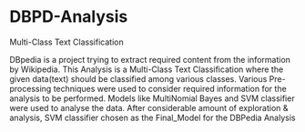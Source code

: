 # DBPD-Analysis
Multi-Class Text Classification

DBpedia is a project trying to extract required content from the information by Wikipedia.
This Analysis is a Multi-Class Text Classification where the given data(text) should be classified among various classes.
Various Pre-processing techniques were used to consider required information for the analysis to be performed.
Models like MultiNomial Bayes and SVM classifier were used to analyse the data.
After considerable amount of exploration & analysis, SVM classifier chosen as the Final_Model for the DBPedia Analysis
